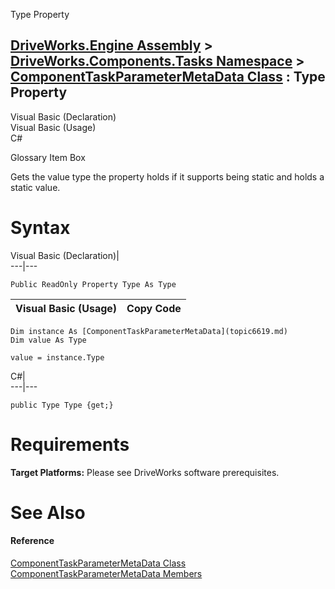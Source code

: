 Type Property   
  
[DriveWorks.Engine Assembly](topic2156.md) > [DriveWorks.Components.Tasks Namespace](topic6391.md) > [ComponentTaskParameterMetaData Class](topic6619.md) : Type Property  
---  
  
Visual Basic (Declaration)    
Visual Basic (Usage)    
C# 

Glossary Item Box

Gets the value type the property holds if it supports being static and holds a static value. 

# Syntax

Visual Basic (Declaration)|   
---|---  
      
    
    Public ReadOnly Property Type As Type  
  
Visual Basic (Usage)| Copy Code  
---|---  
      
    
    Dim instance As [ComponentTaskParameterMetaData](topic6619.md)
    Dim value As Type
     
    value = instance.Type  
  
C#|   
---|---  
      
    
    public Type Type {get;}  
  
# Requirements

**Target Platforms:** Please see DriveWorks software prerequisites.

# See Also

#### Reference

[ComponentTaskParameterMetaData Class](topic6619.md)   
[ComponentTaskParameterMetaData Members](topic6620.md)


